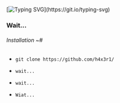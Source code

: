 [![Typing SVG](https://readme-typing-svg.demolab.com?font=Fira+Code&pause=1000&color=00F709&width=435&lines=Wait........................)](https://git.io/typing-svg)



### Wait...



###### Installation ~#

* `git clone https://github.com/h4x3r1/`

* `wait...`

* `wait...`

* `Wiat...`

